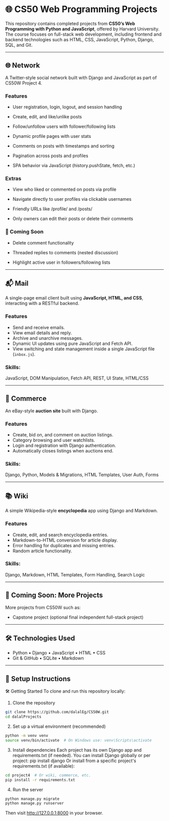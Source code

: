 # 🌐 CS50 Web Programming Projects

This repository contains completed projects from **CS50’s Web Programming with Python and JavaScript**, offered by Harvard University. The course focuses on full-stack web development, including frontend and backend technologies such as HTML, CSS, JavaScript, Python, Django, SQL, and Git.

---

## 🌐 Network
A Twitter-style social network built with Django and JavaScript as part of CS50W Project 4.

### Features
- User registration, login, logout, and session handling

- Create, edit, and like/unlike posts

- Follow/unfollow users with follower/following lists

- Dynamic profile pages with user stats

- Comments on posts with timestamps and sorting

- Pagination across posts and profiles

- SPA behavior via JavaScript (history.pushState, fetch, etc.)

### Extras

- View who liked or commented on posts via profile

- Navigate directly to user profiles via clickable usernames

- Friendly URLs like /profile/<username> and /posts/<id>

- Only owners can edit their posts or delete their comments

### 🚧 Coming Soon
- Delete comment functionality

- Threaded replies to comments (nested discussion)
 - Highlight active user in followers/following lists

---

## 📬 Mail

A single-page email client built using **JavaScript, HTML, and CSS**, interacting with a RESTful backend.

### Features
- Send and receive emails.
- View email details and reply.
- Archive and unarchive messages.
- Dynamic UI updates using pure JavaScript and Fetch API.
- View switching and state management inside a single JavaScript file (`inbox.js`).

### Skills:  
JavaScript, DOM Manipulation, Fetch API, REST, UI State, HTML/CSS

---

## 🛒 Commerce

An eBay-style **auction site** built with Django.

### Features
- Create, bid on, and comment on auction listings.
- Category browsing and user watchlists.
- Login and registration with Django authentication.
- Automatically closes listings when auctions end.

### Skills:  
Django, Python, Models & Migrations, HTML Templates, User Auth, Forms

---

## 📚 Wiki

A simple Wikipedia-style **encyclopedia** app using Django and Markdown.

### Features
- Create, edit, and search encyclopedia entries.
- Markdown-to-HTML conversion for article display.
- Error handling for duplicates and missing entries.
- Random article functionality.

### Skills:  
Django, Markdown, HTML Templates, Form Handling, Search Logic

---

## 🧠 Coming Soon: More Projects

More projects from CS50W such as:
- Capstone project (optional final independent full-stack project)

---

## 🛠️ Technologies Used

- Python • Django • JavaScript • HTML • CSS
- Git & GitHub • SQLite • Markdown

---

## 📂 Setup Instructions
🛠️ Getting Started
To clone and run this repository locally:

1. Clone the repository
 ``` bash
 git clone https://github.com/dalalEg/CS50W.git
 cd dalalProjects
 ```
2. Set up a virtual environment (recommended)
 ```bash
 python -m venv venv
 source venv/bin/activate  # On Windows use: venv\Scripts\activate
```
3. Install dependencies
 Each project has its own Django app and requirements.txt (if needed).
 You can install Django globally or per project:
 pip install django
 Or install from a specific project's requirements.txt (if available):
 ``` bash
 cd project4  # Or wiki, commerce, etc.
 pip install -r requirements.txt
 ```
4. Run the server
 ```bash
 python manage.py migrate
 python manage.py runserver
```
Then visit http://127.0.0.1:8000 in your browser.
